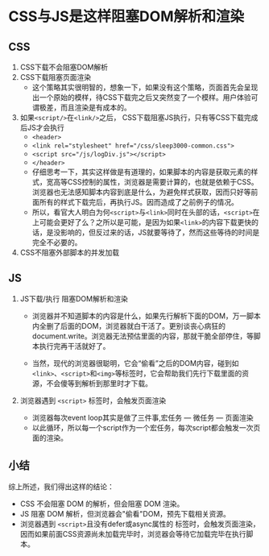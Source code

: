 # CSS与JS是这样阻塞DOM解析和渲染

## CSS

1. CSS下载不会阻塞DOM解析
2. CSS下载阻塞页面渲染
	- 这个策略其实很明智的，想象一下，如果没有这个策略，页面首先会呈现出一个原始的模样，待CSS下载完之后又突然变了一个模样。用户体验可谓极差，而且渲染是有成本的。
3. 如果`<script/>`在`<link/>`之后， CSS下载阻塞JS执行，只有等CSS下载完成后JS才会执行
	- `<header>`
	- `<link rel="stylesheet" href="/css/sleep3000-common.css">`
	- `<script src="/js/logDiv.js"></script>`
	- `</header>`
	- 仔细思考一下，其实这样做是有道理的，如果脚本的内容是获取元素的样式，宽高等CSS控制的属性，浏览器是需要计算的，也就是依赖于CSS。浏览器也无法感知脚本内容到底是什么，为避免样式获取，因而只好等前面所有的样式下载完后，再执行JS。因而造成了之前例子的情况。
	- 所以，看官大人明白为何`<script>`与`<link>`同时在头部的话，`<script>`在上可能会更好了么？之所以是可能，是因为如果`<link>`的内容下载更快的话，是没影响的，但反过来的话，JS就要等待了，然而这些等待的时间是完全不必要的。
4. CSS不阻塞外部脚本的并发加载

## JS

1. JS下载/执行 阻塞DOM解析和渲染
	- 浏览器并不知道脚本的内容是什么，如果先行解析下面的DOM，万一脚本内全删了后面的DOM，浏览器就白干活了。更别谈丧心病狂的document.write。浏览器无法预估里面的内容，那就干脆全部停住，等脚本执行完再干活就好了。

	- 当然，现代的浏览器很聪明，它会“偷看”之后的DOM内容，碰到如`<link>`、`<script>`和`<img>`等标签时，它会帮助我们先行下载里面的资源，不会傻等到解析到那里时才下载。

2. 浏览器遇到 `<script>` 标签时，会触发页面渲染
	- 浏览器每次event loop其实是做了三件事,宏任务 —  微任务  —  页面渲染
	- 以此循环，所以每一个script作为一个宏任务，每次script都会触发一次页面的渲染。

## 小结

综上所述，我们得出这样的结论：

* CSS 不会阻塞 DOM 的解析，但会阻塞 DOM 渲染。
* JS 阻塞 DOM 解析，但浏览器会"偷看"DOM，预先下载相关资源。
* 浏览器遇到 `<script>`且没有defer或async属性的 标签时，会触发页面渲染，因而如果前面CSS资源尚未加载完毕时，浏览器会等待它加载完毕在执行脚本。